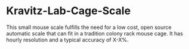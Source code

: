 # Kravitz-Lab-Cage-Scale
This small mouse scale fulfills the need for a low cost, open source automatic scale that can fit in a tradition colony rack mouse cage. 
It has hourly resolution and a typical accuracy of X-X%. 
